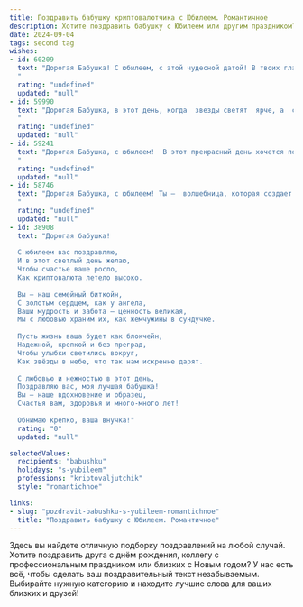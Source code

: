 ```yaml
---
title: Поздравить бабушку криптовалютчика с Юбилеем. Романтичное
description: Хотите поздравить бабушку с Юбилеем или другим праздником? Наш ИИ создаст незабываемое поздравление, а вы обязательно выделитесь среди других.  
date: 2024-09-04
tags: second tag
wishes:
- id: 60209
  text: "Дорогая Бабушка! С юбилеем, с этой чудесной датой! В твоих глазах я вижу столько света, столько любви, столько мудрости... Ты - настоящий пример для подражания, моя опора и источник вдохновения. Твой путь - это история успеха, а ты  - настоящий криптовалютчик жизни, умножающий не только богатство, но и любовь в наших сердцах.
  "
  rating: "undefined"
  updated: "null"
- id: 59990
  text: "Дорогая Бабушка, в этот день, когда  звезды светят  ярче, а  сердце бьется в такт  вселенной, я хочу поздравить  тебя с  юбилеем! Пусть  твоя  жизнь, словно  криптовалюта,  постоянно  растет и приносит плоды,  а  твоя душа  всегда  остается  молодой и  светлой!
  "
  rating: "undefined"
  updated: "null"
- id: 59241
  text: "Дорогая Бабушка, с юбилеем!  В этот прекрасный день хочется пожелать тебе светлых, радостных моментов, как мерцание первых звёзд на небе. Пусть твоя душа, подобно самой надежной криптовалюте, сохраняет свою ценность и стабильность, а сердце всегда бьётся в унисон с молодой,  жизнерадостной музыкой!
  "
  rating: "undefined"
  updated: "null"
- id: 58746
  text: "Дорогая Бабушка, с юбилеем! Ты –  волшебница, которая создает уют и тепло, как самая ценная криптовалюта. Пусть твоя жизнь будет полна радости и любви, а твоя душа – всегда юной и светлой!
  "
  rating: "undefined"
  updated: "null"
- id: 38908
  text: "Дорогая бабушка!
  
  С юбилеем вас поздравляю,
  И в этот светлый день желаю,
  Чтобы счастье ваше росло,
  Как криптовалюта летело высоко.
  
  Вы — наш семейный биткойн,
  С золотым сердцем, как у ангела,
  Ваши мудрость и забота — ценность великая,
  Мы с любовью храним их, как жемчужины в сундучке.
  
  Пусть жизнь ваша будет как блокчейн,
  Надежной, крепкой и без преград,
  Чтобы улыбки светились вокруг,
  Как звёзды в небе, что так нам искренне дарят.
  
  С любовью и нежностью в этот день,
  Поздравляю вас, моя лучшая бабушка!
  Вы — наше вдохновение и образец,
  Счастья вам, здоровья и много-много лет!
  
  Обнимаю крепко, ваша внучка!"
  rating: "0"
  updated: "null"

selectedValues:
  recipients: "babushku"
  holidays: "s-yubileem"
  professions: "kriptovaljutchik"
  style: "romantichnoe"

links:
- slug: "pozdravit-babushku-s-yubileem-romantichnoe"
  title: "Поздравить бабушку с Юбилеем. Романтичное"
---
```


Здесь вы найдете отличную подборку поздравлений на любой случай. 
Хотите поздравить друга с днём рождения, коллегу с профессиональным праздником или близких с Новым годом? У нас есть всё, чтобы сделать ваш поздравительный текст незабываемым. Выбирайте нужную категорию и находите лучшие слова для ваших близких и друзей!
